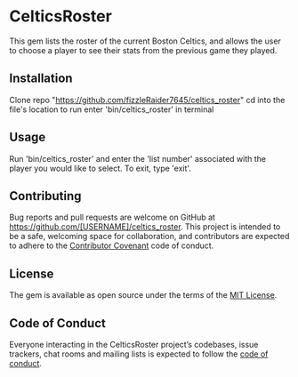 # CelticsRoster

This gem lists the roster of the current Boston Celtics, and allows the user
to choose a player to see their stats from the previous game they played.

## Installation

Clone repo "https://github.com/fizzleRaider7645/celtics_roster"
cd into the file's location
to run enter 'bin/celtics_roster' in terminal

## Usage

Run 'bin/celtics_roster' and enter the 'list number' associated with the
player you would like to select. To exit, type 'exit'.

## Contributing

Bug reports and pull requests are welcome on GitHub at https://github.com/[USERNAME]/celtics_roster. This project is intended to be a safe, welcoming space for collaboration, and contributors are expected to adhere to the [Contributor Covenant](http://contributor-covenant.org) code of conduct.

## License

The gem is available as open source under the terms of the [MIT License](https://opensource.org/licenses/MIT).

## Code of Conduct

Everyone interacting in the CelticsRoster project’s codebases, issue trackers, chat rooms and mailing lists is expected to follow the [code of conduct](https://github.com/[USERNAME]/celtics_roster/blob/master/CODE_OF_CONDUCT.md).
